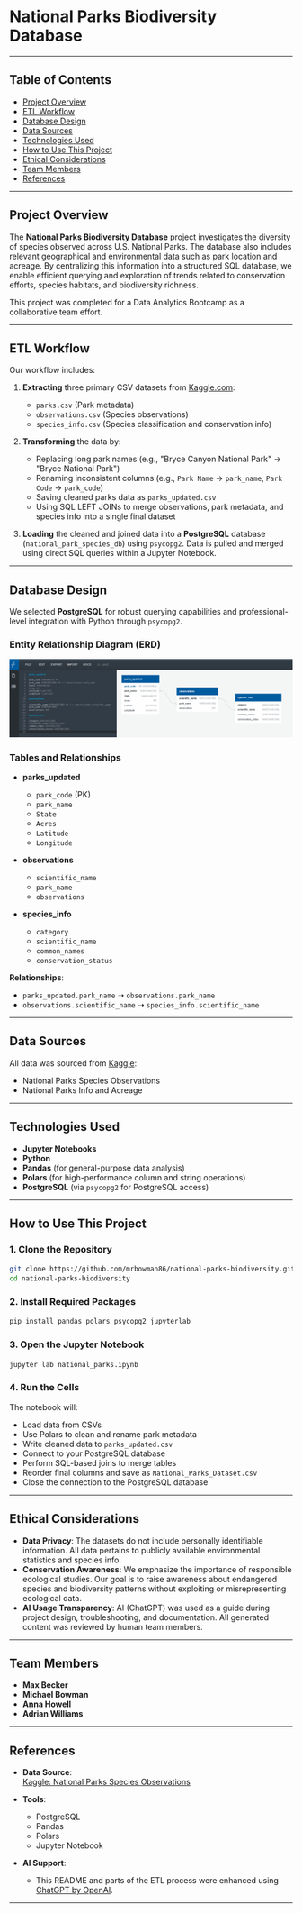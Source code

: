 # National Parks Biodiversity Database

---

## Table of Contents
- [Project Overview](#project-overview)
- [ETL Workflow](#etl-workflow)
- [Database Design](#database-design)
- [Data Sources](#data-sources)
- [Technologies Used](#technologies-used)
- [How to Use This Project](#how-to-use-this-project)
- [Ethical Considerations](#ethical-considerations)
- [Team Members](#team-members)
- [References](#references)

---

## Project Overview

The **National Parks Biodiversity Database** project investigates the diversity of species observed across U.S. National Parks. The database also includes relevant geographical and environmental data such as park location and acreage. By centralizing this information into a structured SQL database, we enable efficient querying and exploration of trends related to conservation efforts, species habitats, and biodiversity richness.

This project was completed for a Data Analytics Bootcamp as a collaborative team effort.

---

## ETL Workflow

Our workflow includes:
1. **Extracting** three primary CSV datasets from [Kaggle.com](https://www.kaggle.com/):  
   - `parks.csv` (Park metadata)  
   - `observations.csv` (Species observations)  
   - `species_info.csv` (Species classification and conservation info)

2. **Transforming** the data by:
   - Replacing long park names (e.g., "Bryce Canyon National Park" → "Bryce National Park")
   - Renaming inconsistent columns (e.g., `Park Name` → `park_name`, `Park Code` → `park_code`)
   - Saving cleaned parks data as `parks_updated.csv`
   - Using SQL LEFT JOINs to merge observations, park metadata, and species info into a single final dataset

3. **Loading** the cleaned and joined data into a **PostgreSQL** database (`national_park_species_db`) using `psycopg2`. Data is pulled and merged using direct SQL queries within a Jupyter Notebook.

---

## Database Design

We selected **PostgreSQL** for robust querying capabilities and professional-level integration with Python through `psycopg2`.

### Entity Relationship Diagram (ERD)

![ERD](resources/National_Parks_ERD.png)

### Tables and Relationships

- **parks_updated**
  - `park_code` (PK)
  - `park_name`
  - `State`
  - `Acres`
  - `Latitude`
  - `Longitude`

- **observations**
  - `scientific_name`
  - `park_name`
  - `observations`

- **species_info**
  - `category`
  - `scientific_name`
  - `common_names`
  - `conservation_status`

**Relationships**:
- `parks_updated.park_name` ➝ `observations.park_name`
- `observations.scientific_name` ➝ `species_info.scientific_name`

---

## Data Sources

All data was sourced from [Kaggle](https://www.kaggle.com/):
- National Parks Species Observations
- National Parks Info and Acreage

---

## Technologies Used

- **Jupyter Notebooks**
- **Python**
- **Pandas** (for general-purpose data analysis)
- **Polars** (for high-performance column and string operations)
- **PostgreSQL** (via `psycopg2` for PostgreSQL access)

---

## How to Use This Project

### 1. Clone the Repository
```bash
git clone https://github.com/mrbowman86/national-parks-biodiversity.git
cd national-parks-biodiversity
```

### 2. Install Required Packages
```bash
pip install pandas polars psycopg2 jupyterlab
```

### 3. Open the Jupyter Notebook
```bash
jupyter lab national_parks.ipynb
```

### 4. Run the Cells
The notebook will:
- Load data from CSVs
- Use Polars to clean and rename park metadata
- Write cleaned data to `parks_updated.csv`
- Connect to your PostgreSQL database
- Perform SQL-based joins to merge tables
- Reorder final columns and save as `National_Parks_Dataset.csv`
- Close the connection to the PostgreSQL database

---

## Ethical Considerations

- **Data Privacy**: The datasets do not include personally identifiable information. All data pertains to publicly available environmental statistics and species info.
- **Conservation Awareness**: We emphasize the importance of responsible ecological studies. Our goal is to raise awareness about endangered species and biodiversity patterns without exploiting or misrepresenting ecological data.
- **AI Usage Transparency**: AI (ChatGPT) was used as a guide during project design, troubleshooting, and documentation. All generated content was reviewed by human team members.

---

## Team Members

- **Max Becker**
- **Michael Bowman**
- **Anna Howell**
- **Adrian Williams**

---

## References

- **Data Source**:  
  [Kaggle: National Parks Species Observations](https://www.kaggle.com/datasets/nationalparkservice/park-biodiversity)  

- **Tools**:  
  - PostgreSQL  
  - Pandas  
  - Polars  
  - Jupyter Notebook

- **AI Support**:  
  - This README and parts of the ETL process were enhanced using [ChatGPT by OpenAI](https://chat.openai.com).

---